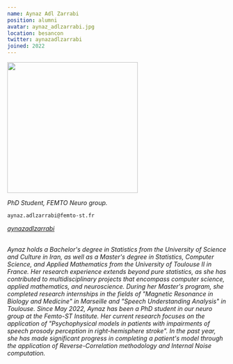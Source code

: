 ```yaml
---
name: Aynaz Adl Zarrabi
position: alumni
avatar: aynaz_adlzarrabi.jpg
location: besancon
twitter: aynazadlzarrabi
joined: 2022
---
```


<img width="300" src="{{site.baseurl}}/images/people/{{page.avatar}}" data-action="zoom">

_PhD Student, FEMTO Neuro group._<br>

<i class="fa fa-envelope-o"></i> `aynaz.adlzarrabi@femto-st.fr` <br>
<!-- <i class="fa fa-bar-chart-o" /> [Google Scholar](https://scholar.google.com/citations?user=uFIXgbkAAAAJ) <br> -->
<i class="fa fa-twitter" /> [aynazadlzarrabi](https://twitter.com/{{page.twitter}}) <br>

<br> 
Aynaz holds a Bachelor's degree in Statistics from the University of Science and Culture in Iran, as well as a Master's degree in Statistics, Computer Science, and Applied Mathematics from the University of Toulouse II in France. 
Her research experience extends beyond pure statistics, as she has contributed to multidisciplinary projects that encompass computer science, applied mathematics, and neuroscience. During her Master's program, she completed research internships in the fields of "Magnetic Resonance in Biology and Medicine" in Marseille and "Speech Understanding Analysis" in Toulouse.
Since May 2022, Aynaz has been a PhD student in our neuro group at the Femto-ST Institute. Her current research focuses on the application of "Psychophysical models in patients with impairments of speech prosody perception in right-hemisphere stroke". In the past year, she has made significant progress in completing a patient's model through the application of Reverse-Correlation methodology and Internal Noise computation.
